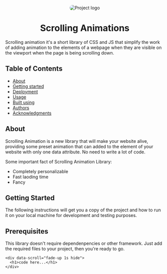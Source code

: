 <p align="center">
 <img style="max-width:100%; object-fit: cover;border-radius: 50px;"  src="https://i.pinimg.com/originals/c7/07/09/c70709908617aba3e569a07f55c0475e.gif" alt="Project logo">
</p>

<h1 align="center">Scrolling Animations</h1>
Scrolling animation it's a short library of CSS and JS that simplify the work of adding animation to the elements of a webpage when they are visible on the viewport when the page is being scrolling down. 


## Table of Contents

- [About](#about)
- [Getting started](#getting_started)
- [Deployment](#deployment)
- [Usage](#usage)
- [Built using](#built_using)
- [Authors](#authors)
- [Acknowledgments](#acknowledgement)

## About <a name = "about"></a>
Scrolling Animation is a new library that will make your website alive, providing some preset animation that can added to the element of your website with only one data attribute. No need to write a lot of code.

Some important fact of Scrolling Animation Library: 
- Completely personalizable
- Fast laoding time
- Fancy

## Getting Started <a name = "getting_started"></a>

The following instructions will get you a copy of the project and how to run it on your local machine for development and testing purposes. 

## Prerequisites
This library doesn't require dependenpencies or other framework. Just add the required files to your project, then you're ready to go.
 ```
 <div data-scroll="fade-up 1s hide">
   <h1>code here...</h1>
 </div>
 ```
